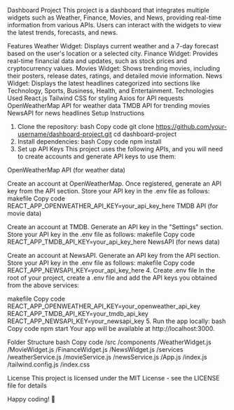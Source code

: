 Dashboard Project
This project is a dashboard that integrates multiple widgets such as Weather, Finance, Movies, and News, providing real-time information from various APIs. Users can interact with the widgets to view the latest trends, forecasts, and news.

Features
Weather Widget: Displays current weather and a 7-day forecast based on the user's location or a selected city.
Finance Widget: Provides real-time financial data and updates, such as stock prices and cryptocurrency values.
Movies Widget: Shows trending movies, including their posters, release dates, ratings, and detailed movie information.
News Widget: Displays the latest headlines categorized into sections like Technology, Sports, Business, Health, and Entertainment.
Technologies Used
React.js
Tailwind CSS for styling
Axios for API requests
OpenWeatherMap API for weather data
TMDB API for trending movies
NewsAPI for news headlines
Setup Instructions
1. Clone the repository:
bash
Copy code
git clone https://github.com/your-username/dashboard-project.git
cd dashboard-project
2. Install dependencies:
bash
Copy code
npm install
3. Set up API Keys
This project uses the following APIs, and you will need to create accounts and generate API keys to use them:

OpenWeatherMap API (for weather data)

Create an account at OpenWeatherMap.
Once registered, generate an API key from the API section.
Store your API key in the .env file as follows:
makefile
Copy code
REACT_APP_OPENWEATHER_API_KEY=your_api_key_here
TMDB API (for movie data)

Create an account at TMDB.
Generate an API key in the "Settings" section.
Store your API key in the .env file as follows:
makefile
Copy code
REACT_APP_TMDB_API_KEY=your_api_key_here
NewsAPI (for news data)

Create an account at NewsAPI.
Generate an API key from the API section.
Store your API key in the .env file as follows:
makefile
Copy code
REACT_APP_NEWSAPI_KEY=your_api_key_here
4. Create .env file
In the root of your project, create a .env file and add the API keys you obtained from the above services:

makefile
Copy code
REACT_APP_OPENWEATHER_API_KEY=your_openweather_api_key
REACT_APP_TMDB_API_KEY=your_tmdb_api_key
REACT_APP_NEWSAPI_KEY=your_newsapi_key
5. Run the app locally:
bash
Copy code
npm start
Your app will be available at http://localhost:3000.

Folder Structure
bash
Copy code
/src
  /components
    /WeatherWidget.js
    /MovieWidget.js
    /FinanceWidget.js
    /NewsWidget.js
  /services
    /weatherService.js
    /movieService.js
    /newsService.js
  /App.js
  /index.js
  /tailwind.config.js
  /index.css

License
This project is licensed under the MIT License - see the LICENSE file for details

Happy coding! 🎉
